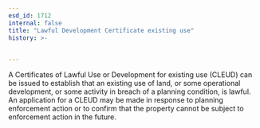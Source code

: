 ```yaml
---
esd_id: 1712
internal: false
title: "Lawful Development Certificate existing use"
history: >-
  

---
```


A Certificates of Lawful Use or Development for existing use (CLEUD) can be issued to establish that an existing use of land, or some operational development, or some activity in breach of a planning condition, is lawful. An application for a CLEUD may be made in response to planning enforcement action or to confirm that the property cannot be subject to enforcement action in the future.

